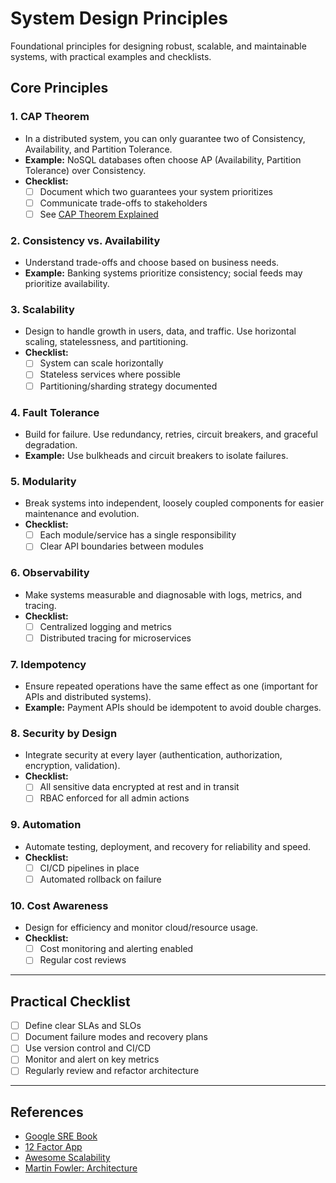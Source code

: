 
# System Design Principles

Foundational principles for designing robust, scalable, and maintainable systems, with practical examples and checklists.

## Core Principles

### 1. CAP Theorem
- In a distributed system, you can only guarantee two of Consistency, Availability, and Partition Tolerance.
- **Example:** NoSQL databases often choose AP (Availability, Partition Tolerance) over Consistency.
- **Checklist:**
	- [ ] Document which two guarantees your system prioritizes
	- [ ] Communicate trade-offs to stakeholders
	- [ ] See [CAP Theorem Explained](https://www.infoq.com/articles/cap-twelve-years-later-how-the-rules-have-changed/)

### 2. Consistency vs. Availability
- Understand trade-offs and choose based on business needs.
- **Example:** Banking systems prioritize consistency; social feeds may prioritize availability.

### 3. Scalability
- Design to handle growth in users, data, and traffic. Use horizontal scaling, statelessness, and partitioning.
- **Checklist:**
	- [ ] System can scale horizontally
	- [ ] Stateless services where possible
	- [ ] Partitioning/sharding strategy documented

### 4. Fault Tolerance
- Build for failure. Use redundancy, retries, circuit breakers, and graceful degradation.
- **Example:** Use bulkheads and circuit breakers to isolate failures.

### 5. Modularity
- Break systems into independent, loosely coupled components for easier maintenance and evolution.
- **Checklist:**
	- [ ] Each module/service has a single responsibility
	- [ ] Clear API boundaries between modules

### 6. Observability
- Make systems measurable and diagnosable with logs, metrics, and tracing.
- **Checklist:**
	- [ ] Centralized logging and metrics
	- [ ] Distributed tracing for microservices

### 7. Idempotency
- Ensure repeated operations have the same effect as one (important for APIs and distributed systems).
- **Example:** Payment APIs should be idempotent to avoid double charges.

### 8. Security by Design
- Integrate security at every layer (authentication, authorization, encryption, validation).
- **Checklist:**
	- [ ] All sensitive data encrypted at rest and in transit
	- [ ] RBAC enforced for all admin actions

### 9. Automation
- Automate testing, deployment, and recovery for reliability and speed.
- **Checklist:**
	- [ ] CI/CD pipelines in place
	- [ ] Automated rollback on failure

### 10. Cost Awareness
- Design for efficiency and monitor cloud/resource usage.
- **Checklist:**
	- [ ] Cost monitoring and alerting enabled
	- [ ] Regular cost reviews

---

## Practical Checklist
- [ ] Define clear SLAs and SLOs
- [ ] Document failure modes and recovery plans
- [ ] Use version control and CI/CD
- [ ] Monitor and alert on key metrics
- [ ] Regularly review and refactor architecture

---

## References
- [Google SRE Book](https://sre.google/books/)
- [12 Factor App](https://12factor.net/)
- [Awesome Scalability](https://github.com/binhnguyennus/awesome-scalability)
- [Martin Fowler: Architecture](https://martinfowler.com/architecture/)
